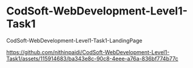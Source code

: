 # CodSoft-WebDevelopment-Level1-Task1
CodSoft-WebDevelopment-Level1-Task1-LandingPage

https://github.com/nithinpaidi/CodSoft-WebDevelopment-Level1-Task1/assets/115914683/ba343e8c-90c8-4eee-a76a-836bf774b77c

